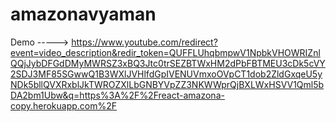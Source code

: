 # amazonavyaman

Demo -----> https://www.youtube.com/redirect?event=video_description&redir_token=QUFFLUhqbmpwV1NpbkVHOWRIZnlQQjJybDFGdDMyMWRSZ3xBQ3Jtc0trSEZBTWxHM2dPbFBTMEU3cDk5cVY2SDJ3MF85SGwwQ1B3WXlJVHlfdGpIVENUVmxoOVpCT1dob2ZldGxqeU5yNDk5bllQVXRxblJkTWROZXlLbGNBYVpZZ3NKWWprQjBXLWxHSVV1Qml5bDA2bm1Ubw&q=https%3A%2F%2Freact-amazona-copy.herokuapp.com%2F
